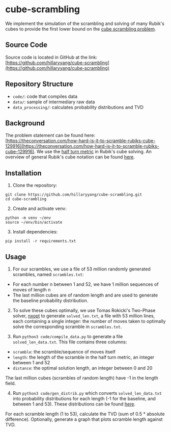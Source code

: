 # cube-scrambling
We implement the simulation of the scrambling and solving of many Rubik's cubes to provide the first lower bound on the [cube scrambling problem](https://theconversation.com/how-hard-is-it-to-scramble-rubiks-cube-129916).

## Source Code
Source code is located in GitHub at the link: [https://github.com/hillaryyang/cube-scrambling](https://github.com/hillaryyang/cube-scrambling)

## Repository Structure
* `code/`: code that compiles data 
* `data/`: sample of intermediary raw data
* `data_processing/`: calculates probability distributions and TVD

## Background
The problem statement can be found here: [https://theconversation.com/how-hard-is-it-to-scramble-rubiks-cube-129916](https://theconversation.com/how-hard-is-it-to-scramble-rubiks-cube-129916). We use the [half turn metric](https://www.speedsolving.com/wiki/index.php?title=Metric) in Rubik's cube solving. An overview of general Rubik's cube notation can be found [here](https://ruwix.com/the-rubiks-cube/notation/). 

## Installation
1. Clone the repository:
```
git clone https://github.com/hillaryyang/cube-scrambling.git
cd cube-scrambling
```

2. Create and activate venv:
```
python -m venv ~/env
source ~/env/bin/activate  
```

3. Install dependencies:
```
pip install -r requirements.txt
```

## Usage
1. For our scrambles, we use a file of 53 million randomly generated scrambles, named `scrambles.txt`:
* For each number n between 1 and 52, we have 1 million sequences of moves of length n 
* The last million cubes are of random length and are used to generate the baseline probability distribution.

2. To solve these cubes optimally, we use Tomas Rokicki's Two-Phase solver, [nxopt](https://github.com/rokicki/cube20src) to generate `solved_len.txt`, a file with 53 million lines, each containing a single integer: the number of moves taken to optimally solve the corresponding scramble in `scrambles.txt`.

3. Run `python3 code/compile_data.py` to generate a file `solved_len_data.txt`. This file contains three columns:
* `scramble`: the scramble/sequence of moves itself
* `length`: the length of the scramble in the half turn metric, an integer between 1 and 52
* `distance`: the optimal solution length, an integer between 0 and 20

The last million cubes (scrambles of random length) have -1 in the length field.

4. Run `python3 code/gen_distrib.py` which converts `solved_len_data.txt` into probability distributions for each length (-1 for the baseline, and between 1 and 53). These distributions can be found [here](https://github.com/hillaryyang/cube-scrambling/blob/main/data/df_dis.csv).

For each scramble length (1 to 53), calculate the TVD (sum of 0.5 * absolute difference). Optionally, generate a graph that plots scramble length against TVD.